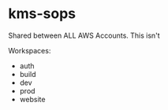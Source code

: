 # kms-sops

Shared between ALL AWS Accounts. This isn't 

Workspaces:
* auth
* build
* dev
* prod
* website